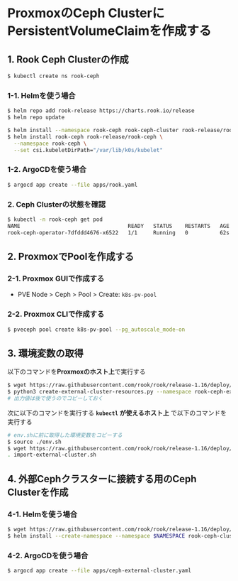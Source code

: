 # ProxmoxのCeph ClusterにPersistentVolumeClaimを作成する

## 1. Rook Ceph Clusterの作成

```sh
$ kubectl create ns rook-ceph
```

### 1-1. Helmを使う場合
```sh
$ helm repo add rook-release https://charts.rook.io/release
$ helm repo update
```

```sh
$ helm install --namespace rook-ceph rook-ceph-cluster rook-release/rook-ceph-cluster
$ helm install rook-ceph rook-release/rook-ceph \
  --namespace rook-ceph \
  --set csi.kubeletDirPath="/var/lib/k0s/kubelet"
```

### 1-2. ArgoCDを使う場合

```sh
$ argocd app create --file apps/rook.yaml
```

### 2. Ceph Clusterの状態を確認

```sh
$ kubectl -n rook-ceph get pod
NAME                                  READY   STATUS    RESTARTS   AGE
rook-ceph-operator-7dfddd4676-x6522   1/1     Running   0          62s
```

## 2. ProxmoxでPoolを作成する

### 2-1. Proxmox GUIで作成する

- PVE Node > Ceph > Pool > Create: `k8s-pv-pool`

### 2-2. Proxmox CLIで作成する

```sh
$ pveceph pool create k8s-pv-pool --pg_autoscale_mode-on
```

## 3. 環境変数の取得

以下のコマンドを**Proxmoxのホスト上**で実行する

```sh
$ wget https://raw.githubusercontent.com/rook/rook/release-1.16/deploy/examples/create-external-cluster-resources.py
$ python3 create-external-cluster-resources.py --namespace rook-ceph-external --rbd-data-pool-name k8s-pv-pool --format bash --skip-monitoring-endpoint --v2-port-enable
# 出力値は後で使うのでコピーしておく
```

次に以下のコマンドを実行する **`kubectl` が使えるホスト上** で以下のコマンドを実行する

```sh
# env.shに前に取得した環境変数をコピーする
$ source ./env.sh
$ wget https://raw.githubusercontent.com/rook/rook/release-1.16/deploy/examples/import-external-cluster.sh
. import-external-cluster.sh
```

## 4. 外部Cephクラスターに接続する用のCeph Clusterを作成

### 4-1. Helmを使う場合

```sh
$ wget https://raw.githubusercontent.com/rook/rook/release-1.16/deploy/charts/rook-ceph-cluster/values-external.yaml
$ helm install --create-namespace --namespace $NAMESPACE rook-ceph-cluster --set operatorNamespace=rook-ceph rook-release/rook-ceph-cluster -f values-external.yaml
```

### 4-2. ArgoCDを使う場合

```sh
$ argocd app create --file apps/ceph-external-cluster.yaml
```
